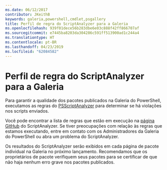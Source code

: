 ```yaml
---
ms.date: 06/12/2017
contributor: JKeithB
keywords: galeria,powershell,cmdlet,psgallery
title: Perfil de regra do ScriptAnalyzer para a Galeria
ms.openlocfilehash: 939f01dece56b283dbe6e03c888f42ff866707af
ms.sourcegitcommit: e7445ba8203da304286c591ff513900ad1c244a4
ms.translationtype: HT
ms.contentlocale: pt-BR
ms.lasthandoff: 04/23/2019
ms.locfileid: "62084582"
---
```

# <a name="scriptanalyzer-rule-profile-for-gallery"></a>Perfil de regra do ScriptAnalyzer para a Galeria

Para garantir a qualidade dos pacotes publicados na Galeria do PowerShell, executamos as regras do [PSScriptAnalyzer](https://github.com/PowerShell/PSScriptAnalyzer) para determinar se há violações nos scripts enviados.

Você pode encontrar a lista de regras que estão em execução na [página GitHub](https://github.com/PowerShell/PSScriptAnalyzer/blob/development/Engine/Settings/PSGallery.psd1) do ScriptAnalyzer.
Se tiver preocupações com relação às regras que estamos executando, entre em contato com os Administradores da Galeria do PowerShell ou abra um problema do ScriptAnalyzer.

Os resultados do ScriptAnalyzer serão exibidos em cada página de pacote individual na Galeria no próximo lançamento. Recomendamos que os proprietários de pacote verifiquem seus pacotes para se certificar de que não haja nenhum erro grave nos pacotes publicados.
